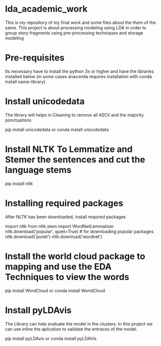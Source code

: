 # lda_academic_work
This is my repository of my final work and some files about the them of the same. 
This project is about processing modeling using LDA in order to group story fragments using pre-processing techniques and storage modeling

# Pre-requisites
Its necessary have to install the python 3x or higher and have the libraries installed below (in some cases anaconda requires installation with conda install name-library)


# Install unicodedata
The library will helps in Cleaning to remove all ASCII and the majority ponctuations 

pip install unicodedata or conda install unicodedata 

# Install NLTK To Lemmatize and Stemer the sentences and cut the language stems 

pip install nltk 

# Installing required packages

After NLTK has been downloaded, install required packages

import nltk
from nltk.stem import WordNetLemmatizer
nltk.download('popular', quiet=True) # for downloading popular packages
nltk.download('punkt') 
nltk.download('wordnet') 

# Install the world cloud package to mapping and use the EDA Techniques to view the words
pip install WordCloud or conda install WorldCloud

# Install pyLDAvis
The Library can help evaluate the model in the clusters. In this project we can use inline the aplication to validate the entraces of the model. 

pip install pyLDAvis or conda install pyLDAVis 








